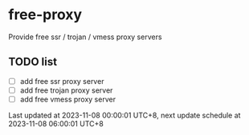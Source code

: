 
# free-proxy
Provide free ssr / trojan / vmess proxy servers


## TODO list
- [ ] add free ssr proxy server
- [ ] add free trojan proxy server
- [ ] add free vmess proxy server

Last updated at 2023-11-08 00:00:01 UTC+8, next update schedule at 2023-11-08 06:00:01 UTC+8

